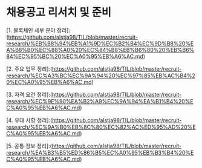 # 채용공고 리서치 및 준비

\[1. 블록체인 세부 분야 정리]:(https://github.com/alstja98/TIL/blob/master/recruit-research/%EB%B8%94%EB%A1%9D%EC%B2%B4%EC%9D%B8%20%EA%B8%B0%EC%88%A0%20%EC%84%B8%EB%B6%80%20%EB%B6%84%EC%95%BC%20%EC%A0%95%EB%A6%AC.md)

\[2. 주요 업무 정리]:(https://github.com/alstja98/TIL/blob/master/recruit-research/%EC%A3%BC%EC%9A%94%20%EC%97%85%EB%AC%B4%20%EC%A0%95%EB%A6%AC.md)

\[3. 자격 요건 정리]:(https://github.com/alstja98/TIL/blob/master/recruit-research/%EC%9E%90%EA%B2%A9%EC%9A%94%EA%B1%B4%20%EC%A0%95%EB%A6%AC.md)

\[4. 우대 사항 정리]:(https://github.com/alstja98/TIL/blob/master/recruit-research/%EC%9A%B0%EB%8C%80%EC%82%AC%ED%95%AD%20%EC%A0%95%EB%A6%AC.md)

\[5. 공통 정보 정리]:(https://github.com/alstja98/TIL/blob/master/recruit-research/%EA%B3%B5%ED%86%B5%EC%A0%95%EB%B3%B4%20%EC%A0%95%EB%A6%AC.md)


